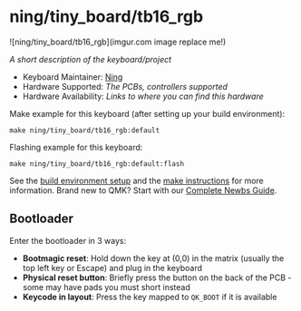 # ning/tiny_board/tb16_rgb

![ning/tiny_board/tb16_rgb](imgur.com image replace me!)

*A short description of the keyboard/project*

* Keyboard Maintainer: [Ning](https://github.com/ningjx)
* Hardware Supported: *The PCBs, controllers supported*
* Hardware Availability: *Links to where you can find this hardware*

Make example for this keyboard (after setting up your build environment):

    make ning/tiny_board/tb16_rgb:default

Flashing example for this keyboard:

    make ning/tiny_board/tb16_rgb:default:flash

See the [build environment setup](https://docs.qmk.fm/#/getting_started_build_tools) and the [make instructions](https://docs.qmk.fm/#/getting_started_make_guide) for more information. Brand new to QMK? Start with our [Complete Newbs Guide](https://docs.qmk.fm/#/newbs).

## Bootloader

Enter the bootloader in 3 ways:

* **Bootmagic reset**: Hold down the key at (0,0) in the matrix (usually the top left key or Escape) and plug in the keyboard
* **Physical reset button**: Briefly press the button on the back of the PCB - some may have pads you must short instead
* **Keycode in layout**: Press the key mapped to `QK_BOOT` if it is available
